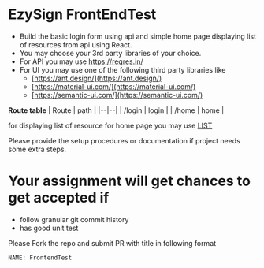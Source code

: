 

# EzySign FrontEndTest
- Build the basic login form using api and simple home page displaying list of resources from api  using React.
- You may choose your 3rd party libraries of your choice. 
- For API you may use https://reqres.in/ 
- For UI you may use one of the following third party libraries like 
  - [https://ant.design/](https://ant.design/) 
  - [https://material-ui.com/](https://material-ui.com/)
  - [https://semantic-ui.com/](https://semantic-ui.com/)

**Route table**
| Route | path |
|--|--|
| /login | login |
| /home | home |


for displaying list of resource for home page you may use [LIST <RESOURCE>](https://reqres.in/api/unknown) 

Please provide the setup procedures or documentation if project needs some extra steps.

# Your assignment will get chances to get accepted if
- follow granular git commit history
- has good unit test

Please Fork the repo and submit PR with title in following format

`NAME: FrontendTest`
